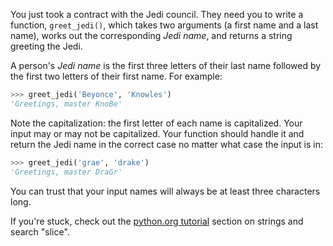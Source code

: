 You just took a contract with the Jedi council. They need you to write a function, `greet_jedi()`, which takes two arguments (a first name and a last name), works out the corresponding *Jedi name*, and returns a string greeting the Jedi.

A person's *Jedi name* is the first three letters of their last name followed by the first two letters of their first name. For example:
```python
>>> greet_jedi('Beyonce', 'Knowles')
'Greetings, master KnoBe'
```
Note the capitalization: the first letter of each name is capitalized. Your input may or may not be capitalized. Your function should handle it and return the Jedi name in the correct case no matter what case the input is in:
```python
>>> greet_jedi('grae', 'drake')
'Greetings, master DraGr'
```
You can trust that your input names will always be at least three characters long.

If you're stuck, check out the [python.org tutorial](https://docs.python.org/3/tutorial/introduction.html#strings) section on strings and search "slice".